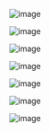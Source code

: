 ![image](![image](https://res.cloudinary.com/payne-cen/image/upload/v1654162843/img/library-reservation/index_u74a4h.jpg))

![image](![image](https://res.cloudinary.com/payne-cen/image/upload/v1654162843/img/library-reservation/news_nwfdzl.jpg))

![image](![image](https://res.cloudinary.com/payne-cen/image/upload/v1654162843/img/library-reservation/user_o9g1q4.jpg))

![image](![image](https://res.cloudinary.com/payne-cen/image/upload/v1654162843/img/library-reservation/user_info_wbo7mg.jpg))

![image](![image](https://res.cloudinary.com/payne-cen/image/upload/v1654162843/img/library-reservation/reservation_yawtcq.jpg))

![image](![image](https://res.cloudinary.com/payne-cen/image/upload/v1654162843/img/library-reservation/check_slo2dx.jpg))

![image](![image](https://res.cloudinary.com/payne-cen/image/upload/v1654162843/img/library-reservation/qr_xjodv8.jpg))
